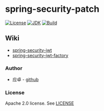 # spring-security-patch

[![License](http://img.shields.io/badge/License-Apache_2-red.svg?style=flat)](http://www.apache.org/licenses/LICENSE-2.0)
[![JDK](http://img.shields.io/badge/JDK-v8.0-yellow.svg)](http://www.oracle.com/technetwork/java/javase/downloads/index.html)
[![Build](http://img.shields.io/badge/Build-Maven_2-green.svg)](https://maven.apache.org/)

## Wiki 

* [spring-security-jwt](https://github.com/yingzhuo/spring-security-patch/wiki/spring-security-jwt)
* [spring-security-jwt-factory](https://github.com/yingzhuo/spring-security-patch/wiki/spring-security-jwt-factory)

### Author

* 应卓 - [github](https://github.com/yingzhuo)

### License

Apache 2.0 license. See [LICENSE](./LICENSE)